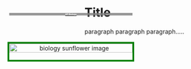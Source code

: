 <html>
     <head>
          <meta charset = "utf-8">
          <style>
               .courseLabel {
                    position: relative;
                    top: -100px;
                    font-size: 5;
                    background-color: rgba(128, 128, 128, 0.801);
                    color: white;
               }
<!--                #scale {
                    border: 4px solid red;
                    position: relative;
                    text-align: center;
                    width: 100%;
               } -->
               .img_and_label {
                    border: 4px solid green;
                    position: absolute;
                    text-align: center;
                    width: 30%;
                    top: 40px;
<!--                     position: absolute;
                    top: 175px;
                    left: 5%; -->
               }
               .coursePic {
                    width:100%
               }
          </style>
     </head>
     <body>
          <h1>Title</h1>
          <p>paragraph paragraph paragraph.....</p>
<!--           <div id="scale"> -->
               <div id="biology" class="img_and_label">
                    <a target="-blank" href="biology.html">
                         <img src="https://user-images.githubusercontent.com/63515930/79056396-2afb4a80-7c24-11ea-9b60-e09ca904730d.jpg" alt="biology sunflower image" id="bioPic" class="coursePic"/>
                         <h2 class="courseLabel">AP Biology</h2>
                    </a>
               </div>
<!--           </div> -->
          <p><br><br><br><br><br><br><br><br><br><br><br><br><br><br><br><br><br><br><br><br><br><br><br><br><br><br><br><br></p>
     </body>
</html>

